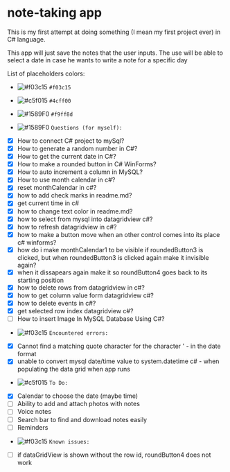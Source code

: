 # note-taking app

This is my first attempt at doing something (I mean my first project ever) in C# language.

This app will just save the notes that the user inputs.
The use will be able to select a date in case he wants to write a note for a specific day

List of placeholders colors:
- ![#f03c15](https://placehold.co/15x15/f03c15/f03c15.png) `#f03c15`
- ![#c5f015](https://placehold.co/15x15/4cff00/4cff00.png) `#4cff00`
- ![#1589F0](https://placehold.co/15x15/f9ff8d/f9ff8d.png) `#f9ff8d`

- ![#1589F0](https://placehold.co/15x15/f9ff8d/f9ff8d.png) `Questions (for myself):`
- [x] How to connect C# project to mySql?
- [x] How to generate a random number in C#? 
- [x] How to get the current date in C#? 
- [x] How to make a rounded button in C# WinForms? 
- [x] How to auto increment a column in MySQL? 
- [x] How to use month calendar in c#? 
- [x] reset monthCalendar in c#?
- [x] how to add check marks in readme.md?
- [x] get current time in c#
- [x] how to change text color in readme.md?
- [x] how to select from mysql into datagridview c#?
- [x] how to refresh datagridview in c#?
- [x] how to make a button move when an other control comes into its place c# winforms?
- [x] how do i make monthCalendar1 to be visible if  roundedButton3 is clicked, but when roundedButton3 is clicked again make it invisible again?
- [x] when it dissapears again make it so roundButton4 goes back to its starting position
- [x] how to delete rows from datagridview in c#?
- [x] how to get column value form datagridview c#?
- [x] how to delete events in c#?
- [x] get selected row index datagridview c#?
- [ ] How to insert Image In MySQL Database Using C#?

- ![#f03c15](https://placehold.co/15x15/f03c15/f03c15.png) `Encountered errors:` 
- [x] Cannot find a matching quote character for the character ' - in the date format
- [x] unable to convert mysql date/time value to system.datetime c# - when populating the data grid when app runs

- ![#c5f015](https://placehold.co/15x15/4cff00/4cff00.png) `To Do:` 
- [x] Calendar to choose the date (maybe time)
- [ ] Ability to add and attach photos with notes
- [ ] Voice notes
- [ ] Search bar to find and download notes easily
- [ ] Reminders

- ![#f03c15](https://placehold.co/15x15/ac0000/ac0000.png) `Known issues:` 
- [ ] if dataGridView is shown without the row id, roundButton4 does not work


